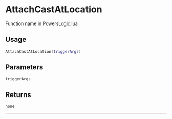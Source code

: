 # AttachCastAtLocation
Function name in PowersLogic.lua
## Usage
```lua
AttachCastAtLocation(triggerArgs)
```
## Parameters
`triggerArgs`
## Returns
`none`

---